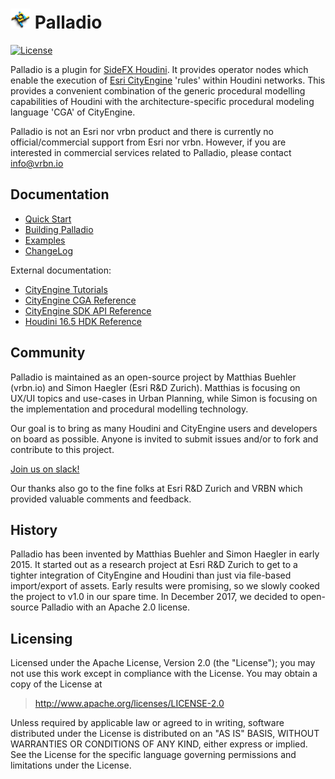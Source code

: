 # ![](doc/img/Palladio_icon_v1_32.png) Palladio

[![License](https://img.shields.io/badge/License-Apache%202.0-blue.svg)](LICENSE)

Palladio is a plugin for [SideFX Houdini](https://www.sidefx.com). It provides operator nodes which enable the execution of [Esri CityEngine](http://www.esri.com/software/cityengine) 'rules' within Houdini networks. This provides a convenient combination of the generic procedural modelling capabilities of Houdini with the architecture-specific procedural modeling language 'CGA' of CityEngine.

Palladio is not an Esri nor vrbn product and there is currently no official/commercial support from Esri nor vrbn. However, if you are interested in commercial services related to Palladio, please contact info@vrbn.io


## Documentation

* [Quick Start](doc/usage.md)
* [Building Palladio](doc/build.md)
* [Examples](doc/examples.md)
* [ChangeLog](doc/changelog.md)

External documentation:
* [CityEngine Tutorials](http://desktop.arcgis.com/en/cityengine/latest/tutorials/introduction-to-the-cityengine-tutorials.htm)
* [CityEngine CGA Reference](http://desktop.arcgis.com/en/cityengine/latest/cga/cityengine-cga-introduction.htm)
* [CityEngine SDK API Reference](https://esri.github.io/esri-cityengine-sdk/html/index.html)
* [Houdini 16.5 HDK Reference](http://www.sidefx.com/docs/hdk16.5/)  


## Community

Palladio is maintained as an open-source project by Matthias Buehler (vrbn.io) and Simon Haegler (Esri R&D Zurich). Matthias is focusing on UX/UI topics and use-cases in Urban Planning, while Simon is focusing on the implementation and procedural modelling technology.

Our goal is to bring as many Houdini and CityEngine users and developers on board as possible. Anyone is invited to submit issues and/or to fork and contribute to this project.

[Join us on slack!](https://join.slack.com/t/palladio-houdini-ce/shared_invite/enQtMzAzNTc4MzIzNjA1LTEwYmQ1ZjE0MTExODIxNTA4ZDEzYWYyYzNkZGZmMWQ0NmM2MjMzYTllOGI5OTQwNGM0N2RjYjFlNjJjNzVhMjE)

Our thanks also go to the fine folks at Esri R&D Zurich and VRBN which provided valuable comments and feedback.


## History

Palladio has been invented by Matthias Buehler and Simon Haegler in early 2015. It started out as a research project at Esri R&D Zurich to get to a tighter integration of CityEngine and Houdini than just via file-based import/export of assets. Early results were promising, so we slowly cooked the project to v1.0 in our spare time. In December 2017, we decided to open-source Palladio with an Apache 2.0 license.


## Licensing

Licensed under the Apache License, Version 2.0 (the "License");
you may not use this work except in compliance with the License.
You may obtain a copy of the License at

> http://www.apache.org/licenses/LICENSE-2.0

Unless required by applicable law or agreed to in writing, software
distributed under the License is distributed on an "AS IS" BASIS,
WITHOUT WARRANTIES OR CONDITIONS OF ANY KIND, either express or implied.
See the License for the specific language governing permissions and
limitations under the License.
